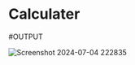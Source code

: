 # Calculater

#OUTPUT

![Screenshot 2024-07-04 222835](https://github.com/sameeryengade03/Calculater/assets/119597362/fbe77cf3-9aec-40dd-8eec-030de809c3e1)
